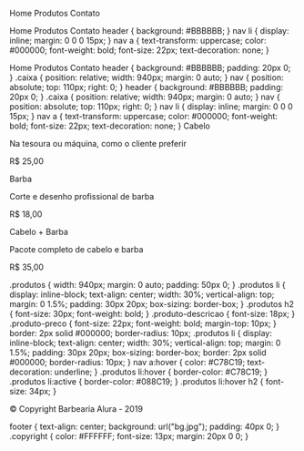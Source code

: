 
Home
Produtos
Contato

Home
Produtos
Contato
header { background: #BBBBBB; } nav li { display: inline; margin: 0 0 0 15px; } nav a { text-transform: uppercase; color: #000000; font-weight: bold; font-size: 22px; text-decoration: none; }

Home
Produtos
Contato
header { background: #BBBBBB; padding: 20px 0; } .caixa { position: relative; width: 940px; margin: 0 auto; } nav { position: absolute; top: 110px; right: 0; } header { background: #BBBBBB; padding: 20px 0; } .caixa { position: relative; width: 940px; margin: 0 auto; } nav { position: absolute; top: 110px; right: 0; } nav li { display: inline; margin: 0 0 0 15px; } nav a { text-transform: uppercase; color: #000000; font-weight: bold; font-size: 22px; text-decoration: none; }
Cabelo

Na tesoura ou máquina, como o cliente preferir

R$ 25,00

Barba

Corte e desenho profissional de barba

R$ 18,00

Cabelo + Barba

Pacote completo de cabelo e barba

R$ 35,00

.produtos { width: 940px; margin: 0 auto; padding: 50px 0; } .produtos li { display: inline-block; text-align: center; width: 30%; vertical-align: top; margin: 0 1.5%; padding: 30px 20px; box-sizing: border-box; } .produtos h2 { font-size: 30px; font-weight: bold; } .produto-descricao { font-size: 18px; } .produto-preco { font-size: 22px; font-weight: bold; margin-top: 10px; } border: 2px solid #000000; border-radius: 10px; .produtos li { display: inline-block; text-align: center; width: 30%; vertical-align: top; margin: 0 1.5%; padding: 30px 20px; box-sizing: border-box; border: 2px solid #000000; border-radius: 10px; } nav a:hover { color: #C78C19; text-decoration: underline; } .produtos li:hover { border-color: #C78C19; } .produtos li:active { border-color: #088C19; } .produtos li:hover h2 { font-size: 34px; } 

© Copyright Barbearia Alura - 2019

footer { text-align: center; background: url("bg.jpg"); padding: 40px 0; } .copyright { color: #FFFFFF; font-size: 13px; margin: 20px 0 0; }
